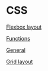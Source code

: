 # CSS

[Flexbox layout](FLEXBOX_LAYOUT.md)

[Functions](FUNCTIONS.md)

[General](GENERAL.md)

[Grid layout](GRID_LAYOUT.md)
